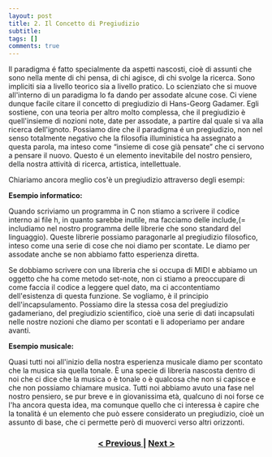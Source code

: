 ```yaml
---
layout: post
title: 2. Il Concetto di Pregiudizio
subtitle:
tags: []
comments: true
---
```


Il paradigma é fatto specialmente da aspetti nascosti, cioè di assunti che sono nella mente di chi pensa, di chi agisce, di chi svolge la ricerca. Sono impliciti sia a livello teorico sia a livello pratico. Lo scienziato che si muove all'interno di un paradigma lo fa dando per assodate alcune cose.
Ci viene dunque facile citare il concetto di pregiudizio di Hans-Georg Gadamer. Egli sostiene, con una teoria per altro molto complessa, che il pregiudizio è quell'insieme di nozioni note, date per assodate, a partire dal quale si va alla ricerca dell'ignoto. Possiamo dire che il paradigma é un pregiudizio, non nel senso totalmente negativo che la filosofia illuministica ha assegnato a questa parola, ma inteso come “insieme di cose già pensate” che ci servono a pensare il nuovo. Questo é un elemento inevitabile del nostro pensiero, della nostra attività di ricerca, artistica, intellettuale.


Chiariamo ancora meglio cos'è un pregiudizio attraverso degli esempi:


**Esempio informatico:**


Quando scriviamo un programma in C non stiamo a scrivere il codice interno ai file h, in quanto sarebbe inutile, ma facciamo delle include,(= includiamo nel nostro programma delle librerie che sono standard del linguaggio). Queste librerie possiamo paragonarle al pregiudizio filosofico, inteso come una serie di cose che noi diamo per scontate. Le diamo per assodate anche se non abbiamo fatto esperienza diretta.


Se dobbiamo scrivere con una libreria che si occupa di MIDI e abbiamo un oggetto che ha come metodo set-note, non ci stiamo a preoccupare di come faccia il codice a leggere quel dato, ma ci accontentiamo dell'esistenza di questa funzione. Se vogliamo, è il principio dell'incapsulamento. Possiamo dire la stessa cosa del pregiudizio gadameriano, del pregiudizio scientifico, cioè una serie di dati incapsulati nelle nostre nozioni che diamo per scontati e li adoperiamo per andare avanti.


**Esempio musicale:**


Quasi tutti noi all'inizio della nostra esperienza musicale diamo per scontato che la musica sia quella tonale. È una specie di libreria nascosta dentro di noi che ci dice che la musica o è tonale o è qualcosa che non si capisce e che non possiamo chiamare musica. Tutti noi abbiamo avuto una fase nel nostro pensiero, se pur breve e in giovanissima età, qualcuno di noi forse ce l'ha ancora questa idea, ma comunque quello che ci interessa è capire che la tonalità é un elemento che può essere considerato un pregiudizio, cioè un assunto di base, che ci permette però di muoverci verso altri orizzonti.


<h3 style="text-align:center">
<a href="https://velitch.github.io/velitch/2021-11-02-01_00_il_paradigma/">< Previous </a>
|
<a href="https://velitch.github.io/velitch/2021-11-02-01_03_da_cosa_è_costituito_un_paradigma/">Next ></a>
</h3>
